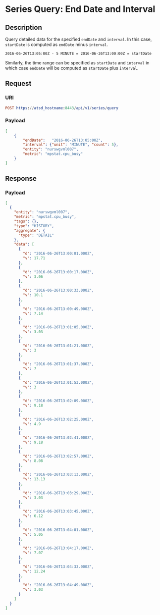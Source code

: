 # Series Query: End Date and Interval

## Description

Query detailed data for the specified `endDate` and `interval`. In this case, `startDate` is computed as `endDate` minus `interval`.

```ls
2016-06-26T13:05:00Z - 5 MINUTE = 2016-06-26T13:00:00Z = startDate
```

Similarly, the time range can be specified as `startDate` and `interval` in which case `endDate` will be computed as `startDate` plus `interval`.

## Request

### URI

```elm
POST https://atsd_hostname:8443/api/v1/series/query
```

### Payload

```json
[
    {
        "endDate":   "2016-06-26T13:05:00Z",
        "interval": {"unit": "MINUTE", "count": 5},
        "entity": "nurswgvml007",
        "metric": "mpstat.cpu_busy"
    }
]
```

## Response

### Payload

```json
[
  {
    "entity": "nurswgvml007",
    "metric": "mpstat.cpu_busy",
    "tags": {},
    "type": "HISTORY",
    "aggregate": {
      "type": "DETAIL"
    },
    "data": [
      {
        "d": "2016-06-26T13:00:01.000Z",
        "v": 17.71
      },
      {
        "d": "2016-06-26T13:00:17.000Z",
        "v": 3.06
      },
      {
        "d": "2016-06-26T13:00:33.000Z",
        "v": 10.1
      },
      {
        "d": "2016-06-26T13:00:49.000Z",
        "v": 7.14
      },
      {
        "d": "2016-06-26T13:01:05.000Z",
        "v": 3.03
      },
      {
        "d": "2016-06-26T13:01:21.000Z",
        "v": 3
      },
      {
        "d": "2016-06-26T13:01:37.000Z",
        "v": 7
      },
      {
        "d": "2016-06-26T13:01:53.000Z",
        "v": 3
      },
      {
        "d": "2016-06-26T13:02:09.000Z",
        "v": 9.18
      },
      {
        "d": "2016-06-26T13:02:25.000Z",
        "v": 4.9
      },
      {
        "d": "2016-06-26T13:02:41.000Z",
        "v": 9.18
      },
      {
        "d": "2016-06-26T13:02:57.000Z",
        "v": 8.08
      },
      {
        "d": "2016-06-26T13:03:13.000Z",
        "v": 13.13
      },
      {
        "d": "2016-06-26T13:03:29.000Z",
        "v": 3.03
      },
      {
        "d": "2016-06-26T13:03:45.000Z",
        "v": 6.12
      },
      {
        "d": "2016-06-26T13:04:01.000Z",
        "v": 5.05
      },
      {
        "d": "2016-06-26T13:04:17.000Z",
        "v": 7.07
      },
      {
        "d": "2016-06-26T13:04:33.000Z",
        "v": 12.24
      },
      {
        "d": "2016-06-26T13:04:49.000Z",
        "v": 3.03
      }
    ]
  }
]
```
